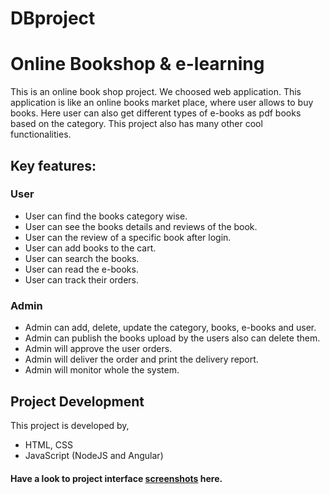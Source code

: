 # DBproject
# Online Bookshop & e-learning

This is an online book shop project. We choosed web application. This application is like an online books market place, where user allows to buy books. Here user can also get different types of e-books as pdf books based on the category. This project also has many other cool functionalities.

## Key features:
### User
- User can find the books category wise.
- User can see the books details and reviews of the book.
- User can the review of a specific book after login.
- User can add books to the cart.
- User can search the books.
- User can read the e-books.
- User can track their orders.

### Admin
- Admin can add, delete, update the category, books, e-books and user.
- Admin can publish the books upload by the users also can delete them.
- Admin will approve the user orders.
- Admin will deliver the order and print the delivery report.
- Admin will monitor whole the system.

## Project Development
This project is developed by,
- HTML, CSS
- JavaScript (NodeJS and Angular)

#### Have a look to project interface [screenshots](soon) here.

